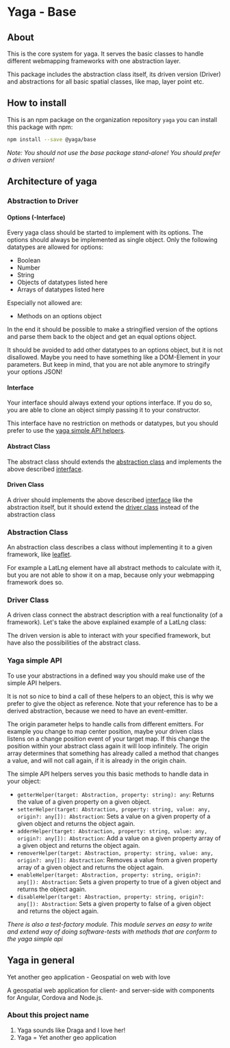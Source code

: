 # Yaga - Base

## About

This is the core system for yaga. It serves the basic classes to handle
different webmapping frameworks with one abstraction layer.

This package includes the abstraction class itself, its driven
version (Driver) and abstractions for all basic spatial classes, like
map, layer point etc.

## How to install

This is an npm package on the organization repository `yaga` you can
install this package with npm:
```bash
npm install --save @yaga/base
```

*Note: You should not use the base package stand-alone! You should
prefer a driven version!*

## Architecture of yaga

### Abstraction to Driver

#### Options (-Interface)

Every yaga class should be started to implement with its options.
The options should always be implemented as single object. Only the
following datatypes are allowed for options:

* Boolean
* Number
* String
* Objects of datatypes listed here
* Arrays of datatypes listed here

Especially not allowed are:

* Methods on an options object

In the end it should be possible to make a stringified version of the
options and parse them back to the object and get an equal options
object.

It should be avoided to add other datatypes to an options object, but it
is not disallowed. Maybe you need to have something like a DOM-Element
in your parameters. But keep in mind, that you are not able anymore to
stringify your options JSON!

#### Interface

Your interface should always extend your options interface. If you do
so, you are able to clone an object simply passing it to your
constructor.

This interface have no restriction on methods or datatypes, but you
should prefer to use the [yaga simple API helpers](#yaga-simple-api).

#### Abstract Class

The abstract class should extends the
[abstraction class](#abstraction-class) and implements the above
described [interface](#interface).

#### Driven Class

A driver should implements the above described [interface](#interface)
like the abstraction itself, but it should extend the
[driver class](#driver-class) instead of the abstraction class

### Abstraction Class

An abstraction class describes a class without implementing it to a
given framework, like [leaflet](http://www.leafletjs.com).

For example a LatLng element have all abstract methods to calculate with
it, but you are not able to show it on a map, because only your
webmapping framework does so.

### Driver Class

A driven class connect the abstract description with a real
functionality (of a framework). Let's take the above explained example
of a LatLng class:

The driven version is able to interact with your specified framework,
but have also the possibilities of the abstract class.

### Yaga simple API

To use your abstractions in a defined way you should make use of the
simple API helpers.

It is not so nice to bind a call of these helpers to an object, this is
why we prefer to give the object as reference. Note that your reference
has to be a derived abstraction, because we need to have an
event-emitter.

The origin parameter helps to handle calls from different emitters.
For example you change to map center position, maybe your driven class
listens on a change position event of your target map. If this change
the position within your abstract class again it will loop infinitely.
The origin array determines that something has already called a method
that changes a value, and will not call again, if it is already in the
origin chain.

The simple API helpers serves you this basic methods
to handle data in your object:

* `getterHelper(target: Abstraction, property: string): any`: Returns the value of a given property on a given object.
* `setterHelper(target: Abstraction, property: string, value: any, origin?: any[]): Abstraction`: Sets a value on a given property of a given object and returns the object again.
* `adderHelper(target: Abstraction, property: string, value: any, origin?: any[]): Abstraction`: Add a value on a given property array of a given object and returns the object again.
* `removerHelper(target: Abstraction, property: string, value: any, origin?: any[]): Abstraction`: Removes a value from a given property array of a given object and returns the object again.
* `enableHelper(target: Abstraction, property: string, origin?: any[]): Abstraction`: Sets a given property to true of a given object and returns the object again.
* `disableHelper(target: Abstraction, property: string, origin?: any[]): Abstraction`: Sets a given property to false of a given object and returns the object again.

*There is also a test-factory module. This module serves an easy to
write and extend way of doing software-tests with methods that are
conform to the yaga simple api*

## Yaga in general
Yet another geo application - Geospatial on web with love

A geospatial web application for client- and server-side with components for Angular, Cordova and Node.js.

### About this project name
   
1. Yaga sounds like Draga and I love her!
2. Yaga = Yet another geo application
